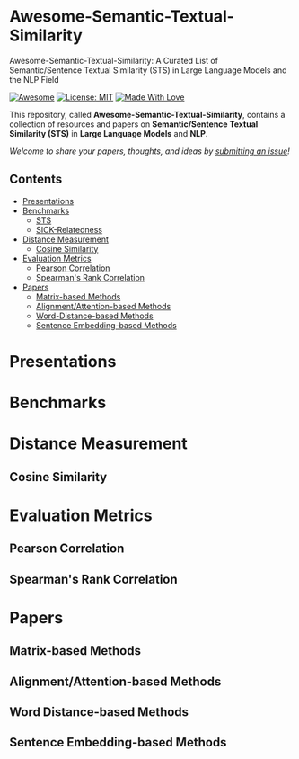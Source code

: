 # Awesome-Semantic-Textual-Similarity
Awesome-Semantic-Textual-Similarity: A Curated List of Semantic/Sentence Textual Similarity (STS) in Large Language Models and the NLP Field

[![Awesome](https://cdn.rawgit.com/sindresorhus/awesome/d7305f38d29fed78fa85652e3a63e154dd8e8829/media/badge.svg)](https://github.com/SuperBruceJia/Awesome-Semantic-Textual-Similarity) 
[![License: MIT](https://img.shields.io/badge/License-MIT-green.svg)](https://opensource.org/licenses/MIT)
[![Made With Love](https://img.shields.io/badge/Made%20With-Love-red.svg)](https://github.com/SuperBruceJia/Awesome-Semantic-Textual-Similarity)

This repository, called **Awesome-Semantic-Textual-Similarity**, contains a collection of resources and papers on **Semantic/Sentence Textual Similarity (STS)** in **Large Language Models** and **NLP**. 

*Welcome to share your papers, thoughts, and ideas by [submitting an issue](https://github.com/SuperBruceJia/Awesome-Semantic-Textual-Similarity/issues/new)!* 

## Contents
- [Presentations](#Presentations)
- [Benchmarks](#Benchmarks)
  - [STS](#STS)
  - [SICK-Relatedness](#SICK-Relatedness)
- [Distance Measurement](#Distance-Measurement)
  - [Cosine Similarity](#Cosine-Similarity)
- [Evaluation Metrics](#Evaluation-Metrics)
  - [Pearson Correlation](#Pearson-Correlation)
  - [Spearman's Rank Correlation](#Spearman's-Rank-Correlation)
- [Papers](#Papers)
  - [Matrix-based Methods](#Matrix-based-Methods)
  - [Alignment/Attention-based Methods](#Alignment/Attention-based-Methods)
  - [Word-Distance-based Methods](#Word-Distance-based-Methods)
  - [Sentence Embedding-based Methods](#Sentence-Embedding-based-Methods)

# Presentations 

# Benchmarks

# Distance Measurement
## Cosine Similarity

# Evaluation Metrics
## Pearson Correlation

## Spearman's Rank Correlation

# Papers
## Matrix-based Methods

## Alignment/Attention-based Methods

## Word Distance-based Methods

## Sentence Embedding-based Methods
